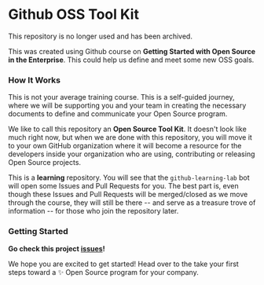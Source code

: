 # Github OSS Tool Kit

This repository is no longer used and has been archived.


This was created using Github course on **Getting Started with Open Source in the Enterprise**. This could help us define and meet some new OSS goals.

### How It Works

This is not your average training course. This is a self-guided journey, where we will be supporting you and your team in creating the necessary documents to define and communicate your Open Source program.

We like to call this repository an **Open Source Tool Kit**. It doesn't look like much right now, but when we are done with this repository, you will move it to your own  GitHub organization where it will become a resource for the developers inside your organization who are using, contributing or releasing Open Source projects.

This is a **learning** repository. You will see that the `github-learning-lab` bot will open some Issues and Pull Requests for you. The best part is, even though these Issues and Pull Requests will be merged/closed as we move through the course, they will still be there -- and serve as a treasure trove of information -- for those who join the repository later.  

### Getting Started

**Go check this project [issues](https://github.com/bonitasoft-labs/oss-enterprise/issues)!**

We hope you are excited to get started! Head over to the take your first steps toward a :sparkles: Open Source program for your company.

